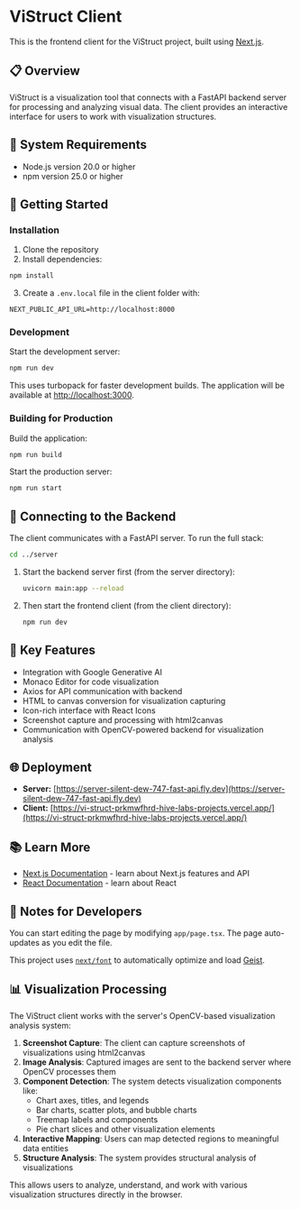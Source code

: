 # ViStruct Client

This is the frontend client for the ViStruct project, built using [Next.js](https://nextjs.org).

## 📋 Overview

ViStruct is a visualization tool that connects with a FastAPI backend server for processing and analyzing visual data. The client provides an interactive interface for users to work with visualization structures.

## 🔧 System Requirements

- Node.js version 20.0 or higher
- npm version 25.0 or higher

## 🚀 Getting Started

### Installation

1. Clone the repository
2. Install dependencies:

```bash
npm install
```

3. Create a `.env.local` file in the client folder with:

```
NEXT_PUBLIC_API_URL=http://localhost:8000
```

### Development

Start the development server:

```bash
npm run dev
```

This uses turbopack for faster development builds. The application will be available at [http://localhost:3000](http://localhost:3000).

### Building for Production

Build the application:

```bash
npm run build
```

Start the production server:

```bash
npm run start
```

## 🔄 Connecting to the Backend

The client communicates with a FastAPI server. To run the full stack:

```bash
cd ../server
```

1. Start the backend server first (from the server directory):
   ```bash
   uvicorn main:app --reload
   ```
   
2. Then start the frontend client (from the client directory):
   ```bash
   npm run dev
   ```

## 🧩 Key Features

- Integration with Google Generative AI
- Monaco Editor for code visualization
- Axios for API communication with backend
- HTML to canvas conversion for visualization capturing
- Icon-rich interface with React Icons
- Screenshot capture and processing with html2canvas
- Communication with OpenCV-powered backend for visualization analysis

## 🌐 Deployment

- **Server:** [https://server-silent-dew-747-fast-api.fly.dev](https://server-silent-dew-747-fast-api.fly.dev)
- **Client:** [https://vi-struct-prkmwfhrd-hive-labs-projects.vercel.app/](https://vi-struct-prkmwfhrd-hive-labs-projects.vercel.app/)

## 📚 Learn More

- [Next.js Documentation](https://nextjs.org/docs) - learn about Next.js features and API
- [React Documentation](https://react.dev) - learn about React

## 📝 Notes for Developers

You can start editing the page by modifying `app/page.tsx`. The page auto-updates as you edit the file.

This project uses [`next/font`](https://nextjs.org/docs/app/building-your-application/optimizing/fonts) to automatically optimize and load [Geist](https://vercel.com/font).

## 📊 Visualization Processing

The ViStruct client works with the server's OpenCV-based visualization analysis system:

1. **Screenshot Capture**: The client can capture screenshots of visualizations using html2canvas
2. **Image Analysis**: Captured images are sent to the backend server where OpenCV processes them
3. **Component Detection**: The system detects visualization components like:
   - Chart axes, titles, and legends
   - Bar charts, scatter plots, and bubble charts
   - Treemap labels and components
   - Pie chart slices and other visualization elements
4. **Interactive Mapping**: Users can map detected regions to meaningful data entities
5. **Structure Analysis**: The system provides structural analysis of visualizations

This allows users to analyze, understand, and work with various visualization structures directly in the browser.
